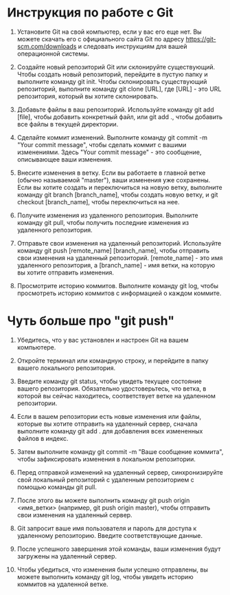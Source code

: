 # Инструкция по работе с Git

1. Установите Git на свой компьютер, если у вас его еще нет. Вы можете скачать его с официального сайта Git по адресу https://git-scm.com/downloads и следовать инструкциям для вашей операционной системы.

2. Создайте новый репозиторий Git или склонируйте существующий. Чтобы создать новый репозиторий, перейдите в пустую папку и выполните команду git init. Чтобы склонировать существующий репозиторий, выполните команду git clone [URL], где [URL] - это URL репозитория, который вы хотите склонировать.

3. Добавьте файлы в ваш репозиторий. Используйте команду git add [file], чтобы добавить конкретный файл, или git add ., чтобы добавить все файлы в текущей директории.

4. Сделайте коммит изменений. Выполните команду git commit -m "Your commit message", чтобы сделать коммит с вашими изменениями. Здесь "Your commit message" - это сообщение, описывающее ваши изменения.

5. Внесите изменения в ветку. Если вы работаете в главной ветке (обычно называемой "master"), ваши изменения уже сохранены. Если вы хотите создать и переключиться на новую ветку, выполните команду git branch [branch_name], чтобы создать новую ветку, и git checkout [branch_name], чтобы переключиться на нее.

6. Получите изменения из удаленного репозитория. Выполните команду git pull, чтобы получить последние изменения из удаленного репозитория.

7. Отправьте свои изменения на удаленный репозиторий. Используйте команду git push [remote_name] [branch_name], чтобы отправить свои изменения на удаленный репозиторий. [remote_name] - это имя удаленного репозитория, а [branch_name] - имя ветки, на которую вы хотите отправить изменения.

9. Просмотрите историю коммитов. Выполните команду git log, чтобы просмотреть историю коммитов с информацией о каждом коммите.

# Чуть больше про "git push"

1. Убедитесь, что у вас установлен и настроен Git на вашем компьютере.

2. Откройте терминал или командную строку, и перейдите в папку вашего локального репозитория.

3. Введите команду git status, чтобы увидеть текущее состояние вашего репозитория. Обязательно удостоверьтесь, что ветка, в которой вы сейчас находитесь, соответствует ветке на удаленном репозитории.

4. Если в вашем репозитории есть новые изменения или файлы, которые вы хотите отправить на удаленный сервер, сначала выполните команду git add . для добавления всех измененных файлов в индекс.

5. Затем выполните команду git commit -m "Ваше сообщение коммита", чтобы зафиксировать изменения в локальном репозитории.

6. Перед отправкой изменений на удаленный сервер, синхронизируйте свой локальный репозиторий с удаленным репозиторием с помощью команды git pull.

7. После этого вы можете выполнить команду git push origin <имя_ветки> (например, git push origin master), чтобы отправить свои изменения на удаленный сервер.

8. Git запросит ваше имя пользователя и пароль для доступа к удаленному репозиторию. Введите соответствующие данные.

9. После успешного завершения этой команды, ваши изменения будут загружены на удаленный сервер.

10. Чтобы убедиться, что изменения были успешно отправлены, вы можете выполнить команду git log, чтобы увидеть историю коммитов на удаленной ветке.
